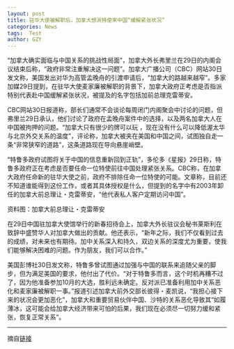 ```yaml
---
layout: post
title: 驻华大使被解职后，加拿大想派特使来中国“缓解紧张状况”
categories: News
tags:  Test
author: GZY
---
```


“加拿大确实面临与中国关系的挑战性局面”，加拿大外长弗里兰在29日的内阁会议结束后称，“政府非常注重解决这一问题”。加拿大广播公司（CBC）网站30日发文称，美国发出对华为高管孟晚舟的引渡申请后，“加拿大的路越来越窄”。多家加媒29日提到，在驻华大使麦家廉被解职的背景下，加拿大政府正考虑是否指派特别代表赴中国缓解紧张状况，被提及的名字包括加前总理克雷蒂安。

CBC网站30日报道称，部长们通常不会谈论每周闭门内阁聚会中讨论的问题，但弗里兰29日承认，他们讨论了政府在孟晚舟案件中的选择，以及两名加拿大人在中国被拘押的问题。“加拿大只有很少的牌可以玩 ，现在没有什么可以降低渥太华与北京外交关系的温度”，评论称，加拿大被夹在美国和中国之间，试图独自走一条“非常狭窄的道路”，这条道路现在导向悬崖峭壁。

“特鲁多政府试图将关于中国的信息重新回到正轨”，多伦多《星报》29日称，特鲁多政府正在考虑是否要任命一位特使前往中国处理紧张关系。CBC称，在加拿大政府任命新的驻华大使之前，政府不排除任命一位特使的可能。文章称，目前还不知道谁能得到这份工作，或者其具体授权是什么，但提到的名字中有2003年卸任的加拿大前总理让・克雷蒂安，“他代表私人客户定期访问中国”。

资料图：加拿大前总理让・克雷蒂安

在29日中国驻加拿大使馆举行的新春招待会上，加拿大外长驻议会秘书莱斯利在致辞中盛赞华人对加拿大做出的贡献。他还表示，“新年之际，我们不仅看到过去的成绩，对未来也有期待。加中关系深入和持久，双边关系的深度尤为重要，使我们能够解决困难的问题。作为朋友，我们可以合作。”

美国彭博社30日发文称，特鲁多曾试图通过加强与中国的联系来追随父亲的脚步，但为满足美国的要求，他付出了代价。“对于特鲁多而言，这个时机再糟不过了，因为他准备参加10月的大选，胜利远未确定。反对派已准备利用加中关系恶化和麦家廉被解职一事。”报道引述加拿大前外交部长彼得・麦凯说，“我担心接下来的状况会更加恶化”，加拿大和重要贸易伙伴中国、沙特的关系恶化导致其“如履薄冰，这可能会给加拿大经济带来可怕的后果，我们现在必须尽一切努力缓和紧张，恢复正常关系”。

*****

摘自[链接](https://new.qq.com/omn/20190131/20190131A05GX8.html)